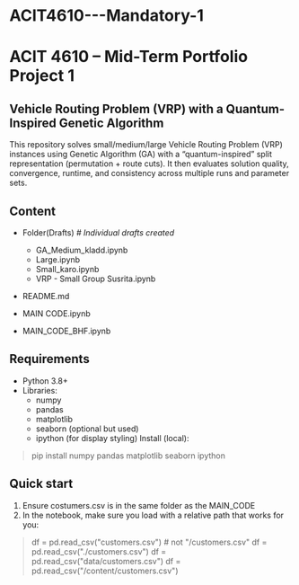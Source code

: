 # ACIT4610---Mandatory-1
# **ACIT 4610 – Mid-Term Portfolio Project 1**
## Vehicle Routing Problem (VRP) with a Quantum-Inspired Genetic Algorithm

This repository solves small/medium/large Vehicle Routing Problem (VRP) instances using Genetic Algorithm (GA) with a “quantum-inspired” split representation (permutation + route cuts). It then evaluates solution quality, convergence, runtime, and consistency across multiple runs and parameter sets.

## Content
* Folder(Drafts)    _# Individual drafts created_
    * GA_Medium_kladd.ipynb
    * Large.ipynb
    * Small_karo.ipynb
    * VRP - Small Group Susrita.ipynb

* README.md
* MAIN CODE.ipynb
* MAIN_CODE_BHF.ipynb

## Requirements
* Python 3.8+
* Libraries:
    * numpy
    * pandas
    * matplotlib
    * seaborn (optional but used)
    * ipython (for display styling)
Install (local):


> pip install numpy pandas matplotlib seaborn ipython



## Quick start
1. Ensure costumers.csv is in the same folder as the MAIN_CODE
2. In the notebook, make sure you load with a relative path that works for you:


> df = pd.read_csv("customers.csv")  # not "/customers.csv"
> df = pd.read_csv("./customers.csv")
> df = pd.read_csv("data/customers.csv")
> df = pd.read_csv("/content/customers.csv")

